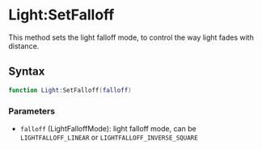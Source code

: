 # Light:SetFalloff

This method sets the light falloff mode, to control the way light fades with distance.

## Syntax

```lua
function Light:SetFalloff(falloff)
```

### Parameters

- `falloff` (LightFalloffMode): light falloff mode, can be `LIGHTFALLOFF_LINEAR` or `LIGHTFALLOFF_INVERSE_SQUARE`